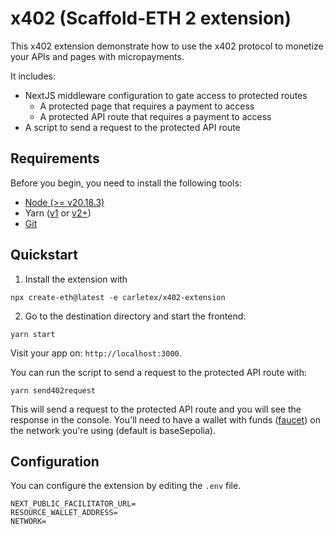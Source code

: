 # x402 (Scaffold-ETH 2 extension)

This x402 extension demonstrate how to use the x402 protocol to monetize your APIs and pages with micropayments.

It includes:

- NextJS middleware configuration to gate access to protected routes
  - A protected page that requires a payment to access
  - A protected API route that requires a payment to access
- A script to send a request to the protected API route

## Requirements

Before you begin, you need to install the following tools:

- [Node (>= v20.18.3)](https://nodejs.org/en/download/)
- Yarn ([v1](https://classic.yarnpkg.com/en/docs/install/) or [v2+](https://yarnpkg.com/getting-started/install))
- [Git](https://git-scm.com/downloads)

## Quickstart

1. Install the extension with

```
npx create-eth@latest -e carletex/x402-extension
```

2. Go to the destination directory and start the frontend:

```
yarn start
```

Visit your app on: `http://localhost:3000`.

You can run the script to send a request to the protected API route with:

```
yarn send402request
```

This will send a request to the protected API route and you will see the response in the console. You'll need to have a wallet with funds ([faucet](https://faucet.circle.com/)) on the network you're using (default is baseSepolia).

## Configuration

You can configure the extension by editing the `.env` file.

```
NEXT_PUBLIC_FACILITATOR_URL=
RESOURCE_WALLET_ADDRESS=
NETWORK=
```
